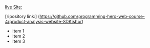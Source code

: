 [live Site:](https://magical-maamoul-c54fb5.netlify.app/)

[ripository link:] (https://github.com/programming-hero-web-course-4/product-analysis-website-SDKishor)

- Item 1
- Item 2
- Item 3
